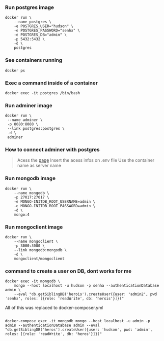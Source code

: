 ### Run postgres image
```
docker run \
    --name postgres \
    -e POSTGRES_USER="hudson" \
    -e POSTGRES_PASSWORD="senha" \
    -e POSTGRES_DB="admin" \
    -p 5432:5432 \
    -d \
    postgres
```
### See containers running
```
docker ps 
```
### Exec a command inside of a container
```
docker exec -it postgres /bin/bash 
```
### Run adminer image

```
docker run \
 --name adminer \
 -p 8080:8080 \
 --link postgres:postgres \
 -d \
 adminer 

```

### How to connect adminer with postgres 

> Acess the [page](http://localhost:8080)
> Insert the acess infos on .env file 
> Use the container name as server name 

### Run mongodb image
```
docker run \
    --name mongodb \
    -p 27017:27017 \
    -e MONGO-INITDB_ROOT_USERNAME=admin \
    -e MONGO-INITDB_ROOT_PASSWORD=admin \
    -d \
    mongo:4
```
### Run mongoclient image
```
docker run \
    --name mongoclient \
    -p 3000:3000 \
    --link mongodb:mongodb \
    -d \
    mongoclient/mongoclient
```
### command to create a user on DB, dont works for me 
```
docker exec -it mongodb \
    mongo --host localhost -u hudson -p senha --authenticationDatabase admin \
    --eval "db.getSiblingDB('herois').createUser({user: 'admin2', pwd 'senha', roles: [{role: 'readWrite', db: 'herois'}]})"
```

All of this was replaced to docker-composer.yml 
```

docker-compose exec -it mongodb mongo --host localhost -u admin -p admin --authenticationDatabase admin --eval "db.getSiblingDB('heros').createUser({user: 'hudson', pwd: 'admin',
roles: [{role: 'readWrite', db: 'heros'}]})"
```
